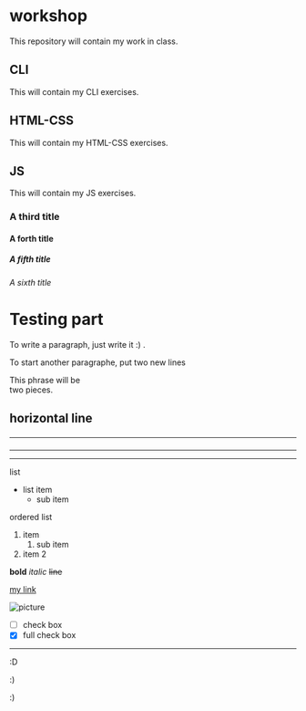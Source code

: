 # workshop
This repository will contain my work in class.

## CLI
This will contain my CLI exercises.

## HTML-CSS
This will contain my HTML-CSS exercises.

## JS
This will contain my JS exercises.

### A third title

#### A forth title

##### A fifth title

###### A sixth title

# Testing part

To write a paragraph, just write it :) .

To start another paragraphe, put two new lines

This phrase will be <br>
two pieces.

horizontal line <hr> 
---
---
---


list
- list item
  - sub item

ordered list
1. item
    1. sub item
2. item 2

**bold**
*italic*
~~line~~

[my link](https://github.com/powercoders-lausanne/program/blob/master/Week-01/Day-3.md)

![picture](https://bnj.blob.core.windows.net/assets/Htdocs/Images/IF_Content_480/20200325102541588.jpg?puid=3d8713db-2c8d-475d-9ae3-2a66cc3f3172)


- [ ] check box
- [x] full check box
---
:D

:)

:)